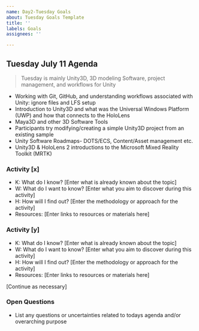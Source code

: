 ```yaml
---
name: Day2-Tuesday Goals
about: Tuesday Goals Template
title: ''
labels: Goals
assignees: ''

---
```


## Tuesday July 11 Agenda

>Tuesday is mainly Unity3D, 3D modeling Software, project management, and workflows for Unity

- Working with Git, GitHub, and understanding workflows associated with Unity: ignore files and LFS setup
- Introduction to Unity3D and what was the Universal Windows Platform (UWP) and how that connects to the HoloLens
- Maya3D and other 3D Software Tools
- Participants try modifying/creating a simple Unity3D project from an existing sample
- Unity Software Roadmaps- DOTS/ECS, Content/Asset management etc.
- Unity3D & HoloLens 2 introductions to the Microsoft Mixed Reality Toolkit (MRTK)

### Activity [x]

- K: What do I know? [Enter what is already known about the topic]
- W: What do I want to know? [Enter what you aim to discover during this activity]
- H: How will I find out? [Enter the methodology or approach for the activity]
- Resources: [Enter links to resources or materials here]

### Activity [y]

- K: What do I know? [Enter what is already known about the topic]
- W: What do I want to know? [Enter what you aim to discover during this activity]
- H: How will I find out? [Enter the methodology or approach for the activity]
- Resources: [Enter links to resources or materials here]

[Continue as necessary]

### Open Questions

- List any questions or uncertainties related to todays agenda and/or overarching purpose
